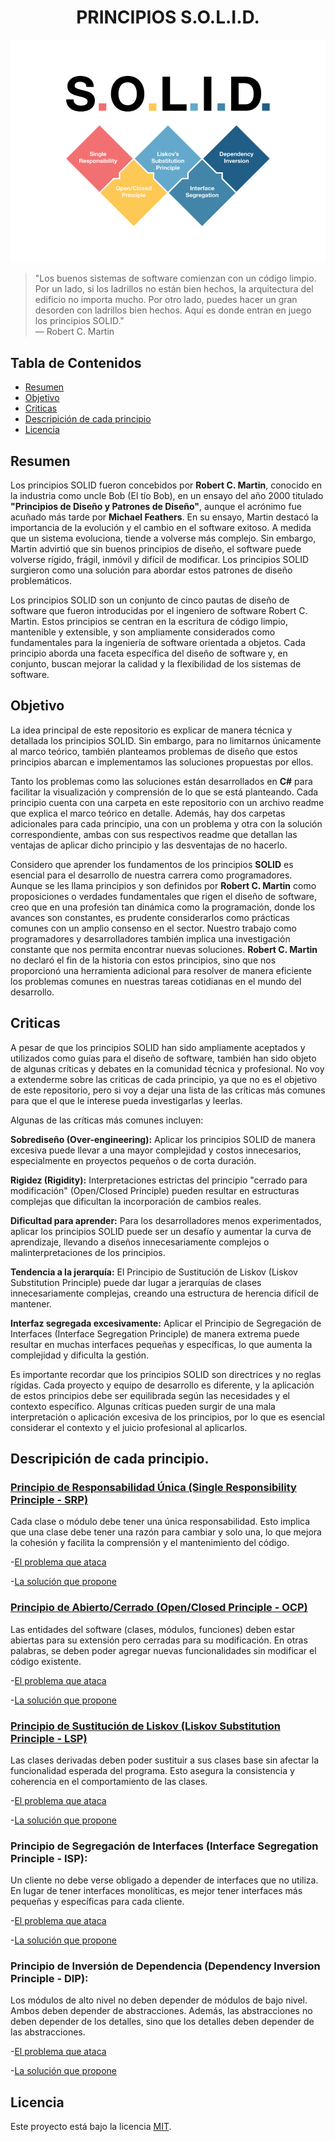 ﻿<h1 align="center">PRINCIPIOS S.O.L.I.D.</h1>

<p align="center">
  <img src="https://github.com/arozas/Solid/blob/main/img/SOLID%20TITILE.png" alt="SOLID img">
</p>

>"Los buenos sistemas de software comienzan con un código limpio. Por un lado, si los ladrillos no están bien hechos, la arquitectura del edificio no importa mucho. Por otro lado, puedes hacer un gran desorden con ladrillos bien hechos. Aquí es donde entran en juego los principios SOLID."\
> — Robert C. Martin

## Tabla de Contenidos
- [Resumen](#resumen)
- [Objetivo](#objetivo)
- [Criticas](#criticas)
- [Descripición de cada principio](#descripición-de-cada-principio)
- [Licencia](#licencia)
  
## Resumen
Los principios SOLID fueron concebidos por **Robert C. Martin**, conocido en la industria como uncle Bob (El tío Bob), en un ensayo del año 2000 titulado **"Principios de Diseño y Patrones de Diseño"**, aunque el acrónimo fue acuñado más tarde por **Michael Feathers**. En su ensayo, Martin destacó la importancia de la evolución y el cambio en el software exitoso. A medida que un sistema evoluciona, tiende a volverse más complejo. Sin embargo, Martin advirtió que sin buenos principios de diseño, el software puede volverse rígido, frágil, inmóvil y difícil de modificar. Los principios SOLID surgieron como una solución para abordar estos patrones de diseño problemáticos.

Los principios SOLID son un conjunto de cinco pautas de diseño de software que fueron introducidas por el ingeniero de software Robert C. Martin. Estos principios se centran en la escritura de código limpio, mantenible y extensible, y son ampliamente considerados como fundamentales para la ingeniería de software orientada a objetos. Cada principio aborda una faceta específica del diseño de software y, en conjunto, buscan mejorar la calidad y la flexibilidad de los sistemas de software.

## Objetivo
La idea principal de este repositorio es explicar de manera técnica y detallada los principios SOLID. Sin embargo, para no limitarnos únicamente al marco teórico, también planteamos problemas de diseño que estos principios abarcan e implementamos las soluciones propuestas por ellos.

Tanto los problemas como las soluciones están desarrollados en **C#** para facilitar la visualización y comprensión de lo que se está planteando. Cada principio cuenta con una carpeta en este repositorio con un archivo readme que explica el marco teórico en detalle. Además, hay dos carpetas adicionales para cada principio, una con un problema y otra con la solución correspondiente, ambas con sus respectivos readme que detallan las ventajas de aplicar dicho principio y las desventajas de no hacerlo.

Considero que aprender los fundamentos de los principios **SOLID** es esencial para el desarrollo de nuestra carrera como programadores. Aunque se les llama principios y son definidos por **Robert C. Martin** como proposiciones o verdades fundamentales que rigen el diseño de software, creo que en una profesión tan dinámica como la programación, donde los avances son constantes, es prudente considerarlos como prácticas comunes con un amplio consenso en el sector. Nuestro trabajo como programadores y desarrolladores también implica una investigación constante que nos permita encontrar nuevas soluciones. **Robert C. Martin** no declaró el fin de la historia con estos principios, sino que nos proporcionó una herramienta adicional para resolver de manera eficiente los problemas comunes en nuestras tareas cotidianas en el mundo del desarrollo.

## Criticas
A pesar de que los principios SOLID han sido ampliamente aceptados y utilizados como guías para el diseño de software, también han sido objeto de algunas críticas y debates en la comunidad técnica y profesional. No voy a extenderme sobre las criticas de cada principio, ya que no es el objetivo de este repositorio, pero si voy a dejar una lista de las críticas más comunes para que el que le interese pueda investigarlas y leerlas.

Algunas de las críticas más comunes incluyen:

**Sobrediseño (Over-engineering):** Aplicar los principios SOLID de manera excesiva puede llevar a una mayor complejidad y costos innecesarios, especialmente en proyectos pequeños o de corta duración.

**Rigidez (Rigidity):** Interpretaciones estrictas del principio "cerrado para modificación" (Open/Closed Principle) pueden resultar en estructuras complejas que dificultan la incorporación de cambios reales.

**Dificultad para aprender:** Para los desarrolladores menos experimentados, aplicar los principios SOLID puede ser un desafío y aumentar la curva de aprendizaje, llevando a diseños innecesariamente complejos o malinterpretaciones de los principios.

**Tendencia a la jerarquía:** El Principio de Sustitución de Liskov (Liskov Substitution Principle) puede dar lugar a jerarquías de clases innecesariamente complejas, creando una estructura de herencia difícil de mantener.

**Interfaz segregada excesivamente:** Aplicar el Principio de Segregación de Interfaces (Interface Segregation Principle) de manera extrema puede resultar en muchas interfaces pequeñas y específicas, lo que aumenta la complejidad y dificulta la gestión.

Es importante recordar que los principios SOLID son directrices y no reglas rígidas. Cada proyecto y equipo de desarrollo es diferente, y la aplicación de estos principios debe ser equilibrada según las necesidades y el contexto específico. Algunas críticas pueden surgir de una mala interpretación o aplicación excesiva de los principios, por lo que es esencial considerar el contexto y el juicio profesional al aplicarlos.

## Descripición de cada principio.

### [Principio de Responsabilidad Única (Single Responsibility Principle - SRP)](https://github.com/arozas/Solid/tree/main/0%20-%20S)

Cada clase o módulo debe tener una única responsabilidad. Esto implica que una clase debe tener una razón para cambiar y solo una, lo que mejora la cohesión y facilita la comprensión y el mantenimiento del código.

-[El problema que ataca](https://github.com/arozas/Solid/tree/main/0%20-%20S/Problem)

-[La solución que propone](https://github.com/arozas/Solid/tree/main/0%20-%20S/Solution)

### [Principio de Abierto/Cerrado (Open/Closed Principle - OCP)](https://github.com/arozas/Solid/tree/main/1%20-%20O)
Las entidades del software (clases, módulos, funciones) deben estar abiertas para su extensión pero cerradas para su modificación. En otras palabras, se deben poder agregar nuevas funcionalidades sin modificar el código existente.

-[El problema que ataca](https://github.com/arozas/Solid/tree/main/1%20-%20O/Problem)

-[La solución que propone](https://github.com/arozas/Solid/tree/main/1%20-%20O/Solution)

### [Principio de Sustitución de Liskov (Liskov Substitution Principle - LSP)](https://github.com/arozas/Solid/tree/main/2%20-%20L)
Las clases derivadas deben poder sustituir a sus clases base sin afectar la funcionalidad esperada del programa. Esto asegura la consistencia y coherencia en el comportamiento de las clases.

-[El problema que ataca](#)

-[La solución que propone](#)

### Principio de Segregación de Interfaces (Interface Segregation Principle - ISP):
Un cliente no debe verse obligado a depender de interfaces que no utiliza. En lugar de tener interfaces monolíticas, es mejor tener interfaces más pequeñas y específicas para cada cliente.

-[El problema que ataca](#)

-[La solución que propone](#)

### Principio de Inversión de Dependencia (Dependency Inversion Principle - DIP):
Los módulos de alto nivel no deben depender de módulos de bajo nivel. Ambos deben depender de abstracciones. Además, las abstracciones no deben depender de los detalles, sino que los detalles deben depender de las abstracciones.

-[El problema que ataca](#)

-[La solución que propone](#)

## Licencia
Este proyecto está bajo la licencia [MIT](LICENSE).
